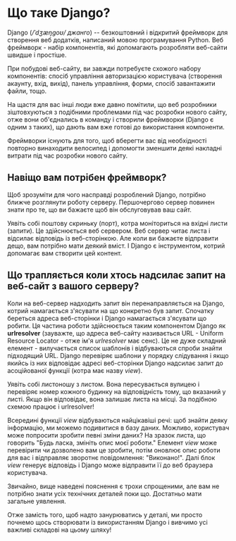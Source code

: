 # Що таке Django?

Django (*/ˈdʒæŋɡoʊ/ джанго*) -- безкоштовний і відкритий фреймворк для створення веб додатків, написаний мовою програмування Python. Веб фреймворк - набір компонентів, які допомагають розробляти веб-сайти швидше і простіше.

При побудові веб-сайту, ви завжди потребуєте схожого набору компонентів: спосіб управління авторизацією користувача (створення акаунту, вхід, вихід), панель управління, форми, спосіб завантажити файли, тощо.

На щастя для вас інші люди вже давно помітили, що веб розробники зіштовхуються з подібними проблемами під час розробки нового сайту, отже вони об'єднались в команду і створили фреймворки (Django є одним з таких), що дають вам вже готові до використання компоненти.

Фреймворки існують для того, щоб вберегти вас від необхідності повторно винаходити велосипед і допомогти зменшити деякі накладні витрати під час розробки нового сайту. 

## Навіщо вам потрібен фреймворк?

Щоб зрозуміти для чого насправді розроблений Django, потрібно ближче розглянути роботу серверу. Першочергово сервер повинен знати про те, що ви бажаєте щоб він обслуговував ваш сайт.

Уявіть собі поштову скриньку (порт), котра моніториться на вхідні листи (запити). Це здійснюється веб сервером. Веб сервер читає листа і відсилає відповідь із веб-сторінкою. Але коли ви бажаєте відправити дещо, вам потрібно мати деякий вміст. І Django є інструментом, котрий допомагає вам створити цей контент.

## Що трапляється коли хтось надсилає запит на веб-сайт з вашого серверу?

Коли на веб-сервер надходить запит він перенаправляється на Django, котрий намагається з'ясувати на що конкретно був запит. Спочатку береться адреса веб-сторінки і Django намагається з'ясувати що робити. Ця частина роботи здійснюється таким компонентом Django як **urlresolver** (зауважте, що адреса веб-сайту називається URL - Uniform Resource Locator - отже ім'я *urlresolver* має сенс). Це не дуже складний елемент - вилучається список шаблонів і відбуваються спроби знайти підходящий URL. Django перевіряє шаблони у порядку слідування і якщо якийсь із них відповідає адресі веб-сторінки Django надсилає запит до асоційованої функції (котра має назву *view*).

Уявіть собі листоношу з листом. Вона пересувається вулицею і перевіряє номер кожного будинку на відповідність тому, що вказаний у листі. Якщо він відповідає, вона залишає листа на місці. За подібною схемою працює і urlresolver! 

Всередині функції *view* відбуваються найцікавіші речі: щоб знайти деяку інформацію, ми можемо подивитися в базу даних. Можливо, користувач може попросити зробити певні зміни даних? На зразок листа, що говорить "Будь ласка, змініть опис моєї роботи." Елемент *view* може перевірити чи дозволено вам це зробити, потім оновлює опис роботи для вас і відправляє зворотнє повідомлення: "Виконано!". Далі блок *view* генерує відповідь і Django може відправити її до веб браузера користувача.

Звичайно, вище наведені пояснення є трохи спрощеними, але вам не потрібно знати усіх технічних деталей поки що. Достатньо мати загальне уявлення.

Отже замість того, щоб надто занурюватись у деталі, ми просто почнемо щось створювати із використанням Django і вивчимо усі важливі складові на цьому шляху!